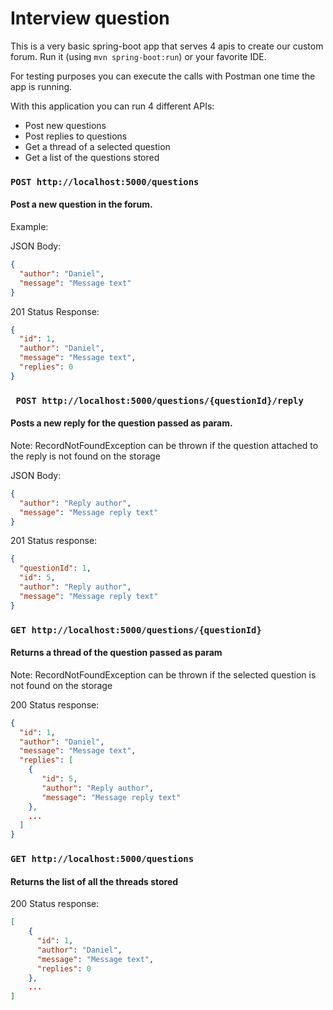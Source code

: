 Interview question
==================
This is a very basic spring-boot app that serves 4 apis to create our custom forum. Run it (using `mvn spring-boot:run`) or your favorite IDE.

For testing purposes you can execute the calls with Postman one time the app is running.

With this application you can run 4 different APIs:

 - Post new questions
 - Post replies to questions
 - Get a thread of a selected question
 - Get a list of the questions stored

### `POST http://localhost:5000/questions`
#### Post a new question in the forum.
Example:

JSON Body:
```json
{
  "author": "Daniel",
  "message": "Message text"
}
```
201 Status Response:
```json
{
  "id": 1,
  "author": "Daniel",
  "message": "Message text",
  "replies": 0
}
```

### ` POST http://localhost:5000/questions/{questionId}/reply`
#### Posts a new reply for the question passed as param. 
Note: RecordNotFoundException can be thrown if the question attached to the reply is not found on the storage

JSON Body:
```json
{
  "author": "Reply author",
  "message": "Message reply text"
}
```
201 Status response:
```json
{
  "questionId": 1,
  "id": 5,
  "author": "Reply author",
  "message": "Message reply text"
}
```

### `GET http://localhost:5000/questions/{questionId}` 
#### Returns a thread of the question passed as param
Note: RecordNotFoundException can be thrown if the selected question is not found on the storage

200 Status response:
```json
{
  "id": 1,
  "author": "Daniel",
  "message": "Message text",
  "replies": [
    {
       "id": 5,
       "author": "Reply author",
       "message": "Message reply text"
    },
    ...
  ]
}
```

### `GET http://localhost:5000/questions`
#### Returns the list of all the threads stored
200 Status response:
```json
[
    {
      "id": 1,
      "author": "Daniel",
      "message": "Message text",     
      "replies": 0
    },
    ...
]
```
